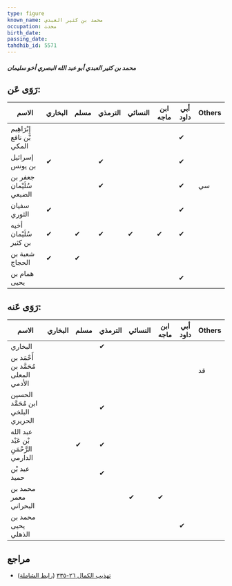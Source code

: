 ```yaml
---
type: figure
known_name: محمد بن كثير العبدي
occupation: محدث
birth_date:
passing_date:
tahdhib_id: 5571
---
```

##### محمد بن كثير العبدي أبو عبد الله البصري أخو سليمان

## رَوَى عَن:
| الاسم                      | البخاري | مسلم | الترمذي | النسائي | ابن ماجه | أبي داود | Others |
| -------------------------- | ------- | ---- | ------- | ------- | -------- | -------- | ------ |
| إِبْرَاهِيم بْن نافع المكي |         |      |         |         |          | ✔        |        |
| إسرائيل بن يونس            | ✔       |      | ✔       |         |          | ✔        |        |
| جعفر بن سُلَيْمان الضبعي   |         |      | ✔       |         |          | ✔        | سي     |
| سفيان الثوري               | ✔       |      |         |         |          | ✔        |        |
| أخيه سُلَيْمان بن كثير     | ✔       | ✔    | ✔       | ✔       | ✔        | ✔        |        |
| شعبة بن الحجاج             | ✔       | ✔    |         |         |          |          |        |
| همام بن يحيى               |         |      |         |         |          | ✔        |        |
## رَوَى عَنه:
| الاسم                                  | البخاري | مسلم | الترمذي | النسائي | ابن ماجه | أبي داود | Others |
| -------------------------------------- | ------- | ---- | ------- | ------- | -------- | -------- | ------ |
| البخاري                                |         |      | ✔       |         |          |          |        |
| أَحْمَد بن مُحَمَّد بن المعلى الأدمي   |         |      |         |         |          |          | قد     |
| الحسين ابن مُحَمَّد البلخي الحريري     |         |      | ✔       |         |          |          |        |
| عبد الله بْن عَبْد الرَّحْمَنِ الدارمي |         | ✔    | ✔       |         |          |          |        |
| عبد بْن حميد                           |         |      | ✔       |         |          |          |        |
| محمد بن معمر البحراني                  |         |      |         | ✔       | ✔        |          |        |
| محمد بن يحيى الذهلي                    |         |      |         |         |          | ✔        |        |
## مراجع
- [تهذيب الكمال ٢٦-٣٣٥](obsidian://open?vault=Tahdhib-al-Kamal&file=Figures/٥٥٧١-محمد%20بن%20كثير%20العبدي%20أبو%20عبد%20الله%20البصري%20أخو%20سليمان) ([رابط الشاملة](https://shamela.ws/book/3722/14083))